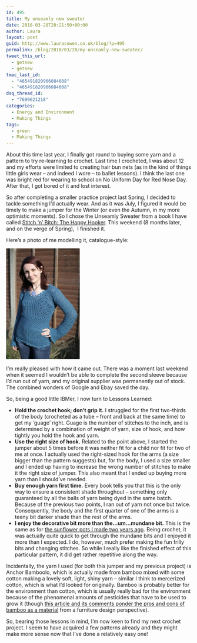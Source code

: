 ```yaml
---
id: 495
title: My unseamly new sweater
date: 2010-03-28T20:21:50+00:00
author: Laura
layout: post
guid: http://www.lauracowen.co.uk/blog/?p=495
permalink: /blog/2010/03/28/my-unseamly-new-sweater/
tweet_this_url:
  - getnew
  - getnew
tmac_last_id:
  - "465491820966084608"
  - "465491820966084608"
dsq_thread_id:
  - "7699621218"
categories:
  - Energy and Environment
  - Making Things
tags:
  - green
  - Making Things
---
```

About this time last year, I finally got round to buying some yarn and a pattern to try re-learning to crochet. Last time I crocheted, I was about 12 and my efforts were limited to creating hair bun nets (as in the kind of things little girls wear &#8211; and indeed I wore &#8211; to ballet lessons). I think the last one was bright red for wearing to school on No Uniform Day for Red Nose Day. After that, I got bored of it and lost interest.

So after completing a smaller practice project last Spring, I decided to tackle something I&#8217;d actually wear. And as it was July, I figured it would be timely to make a jumper for the Winter (or even the Autumn, in my more optimistic moments). So I chose the Unseamly Sweater from a book I have called <a title="Stitch 'n' Bitch book website" href="http://www.knithappens.com/content/view/15/31/" target="_blank">Stitch &#8216;n&#8217; Bitch: The Happy Hooker</a>. This weekend (8 months later, and on the verge of Spring),  I finished it.

Here&#8217;s a photo of me modelling it, catalogue-style:

![Magazine pose for my completed crochet project.](/assets/uploads/2010/03/MG_6393-20pc.jpg)

I&#8217;m really pleased with how it came out. There was a moment last weekend when it seemed I wouldn&#8217;t be able to complete the second sleeve because I&#8217;d run out of yarn, and my original supplier was permanently out of stock. The combined wonders of Google and Ebay saved the day.

So, being a good little IBMer, I now turn to Lessons Learned:

  * **Hold the crochet hook; don&#8217;t grip it.** I struggled for the first two-thirds of the body (crocheted as a tube &#8211; front and back at the same time) to get my &#8216;guage&#8217; right. Guage is the number of stitches to the inch, and is determined by a combination of weight of yarn, size of hook, and how tightly you hold the hook and yarn.
  * **Use the right size of hook.** Related to the point above, I started the jumper about 5 times before it was neither fit for a child nor fit for two of me at once. I actually used the right-sized hook for the arms (a size bigger than the pattern suggests) but, for the body, I used a size smaller and I ended up having to increase the wrong number of stitches to make it the right size of jumper. This also meant that I ended up buying more yarn than I should&#8217;ve needed.
  * **Buy enough yarn first time.** Every book tells you that this is the only way to ensure a consistent shade throughout &#8211; something only guaranteed by all the balls of yarn being dyed in the same batch. Because of the previous two points, I ran out of yarn not once but twice. Consequently, the body and the first quarter of one of the arms is a teeny bit darker shade than the rest of the arms.
  * **I enjoy the decorative bit more than the&#8230;um&#8230;mundane bit.** This is the same as for <a title="Sunflower pots blog post." href="http://www.lauracowen.co.uk/blog/2008/02/11/four-months-in-the-making-ormy-pottery-project/" target="_self">the sunflower pots I made two years ago</a>. Being crochet, it was actually quite quick to get through the mundane bits and I enjoyed it more than I expected. I do, however, much prefer making the fun frilly bits and changing stitches. So while I really like the finished effect of this particular pattern, it did get rather repetitive along the way.

Incidentally, the yarn I used (for both this jumper and my previous project) is Anchor Bamboolo, which is actually made from bamboo mixed with some cotton making a lovely soft, light, shiny yarn &#8211; similar I think to mercerized cotton, which is what I&#8217;d looked for originally. Bamboo is probably better for the environment than cotton, which is usually really bad for the environment because of the phenomenal amounts of pesticides that have to be used to grow it (though <a title="Ecological pros and cons of bamboo furniture." href="http://www.inhabitat.com/2007/02/17/ask-inhabitat-is-imported-bamboo-really-sustainable/" target="_blank">this article and its comments ponder the pros and cons of bamboo as a material</a> from a furniture design perspective).

So, bearing those lessons in mind, I&#8217;m now keen to find my next crochet project. I seem to have acquired a few patterns already and they might make more sense now that I&#8217;ve done a relatively easy one!
